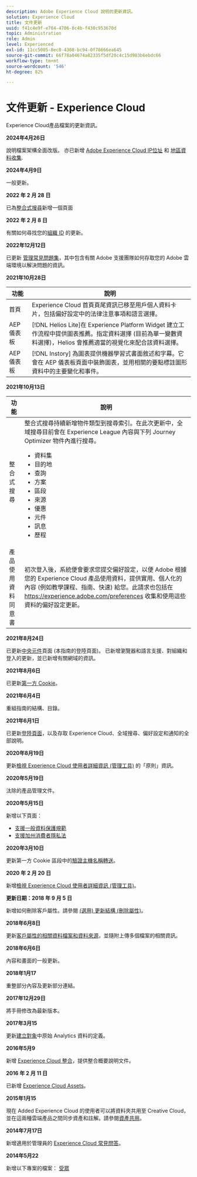 ```yaml
---
description: Adobe Experience Cloud 說明的更新資訊。
solution: Experience Cloud
title: 文件更新
uuid: f41c4e9f-e784-4706-8c4b-f430c953670d
topic: Administration
role: Admin
level: Experienced
exl-id: 11cc5005-8ec0-4308-bc94-0f78666ea645
source-git-commit: 66f78a04674a82335f5df20c4c15d983b6ebdc66
workflow-type: tm+mt
source-wordcount: '546'
ht-degree: 82%

---
```


# 文件更新 - Experience Cloud

Experience Cloud產品檔案的更新資訊。

**2024年4月26日**

說明檔案架構全面改版。 亦已新增 [Adobe Experience Cloud IP位址](../data-collection/ip-addresses.md) 和 [地區資料收集](../data-collection/rdc.md).

**2024年4月9日**

一般更新。

**2022 年 2 月 28 日**

已為[整合式搜尋](../features/search.md)新增一個頁面

**2022 年 2 月 8 日**

有關如何尋找您的[組織 ID](../administration/organizations.md) 的更新。

**2022年12月12日**

已更新 [管理常見問題集](faq.md)，其中包含有關 Adobe 支援團隊如何存取您的 Adobe 雲端環境以解決問題的資訊。

**2021年10月28日**

| 功能 | 說明 |
| ------- | ------- |
| 首頁 | Experience Cloud 首頁頁尾資訊已移至用戶個人資料卡片，包括偏好設定中的法律注意事項和語言選擇。 |
| AEP 儀表板 | [!DNL Helios Lite]在 Experience Platform Widget 建立工作流程中提供圖表推薦。指定資料選擇 (目前為單一變數資料選擇)，Helios 會推薦適當的視覺化來配合該資料選擇。 |
| AEP 儀表板 | [!DNL Instory] 為圖表提供機器學習式書面敘述和字幕。它會在 AEP 儀表板頁面中裝飾圖表，並用相關的要點標註圖形資料中的主要變化和事件。 |

**2021年10月13日**

| 功能 | 說明 |
| ------- | ------- |
| 整合式搜尋 | 整合式搜尋持續新增物件類型到搜尋索引。在此次更新中，全域搜尋目前會在 Experience League 內容與下列 Journey Optimizer 物件內進行搜尋。 <ul><li>資料集</li><li>目的地</li><li>查詢</li><li>方案</li><li>區段</li><li>來源</li><li>優惠</li><li>元件</li><li>訊息</li><li>歷程</li></ul> |
| 產品使用資料同意書 | 初次登入後，系統便會要求您提交偏好設定，以便 Adobe 根據您的 Experience Cloud 產品使用資料，提供實用、個人化的內容 (例如教學課程、指南、快速) 給您。此請求也包括在 <https://experience.adobe.com/preferences> 收集和使用這些資料的偏好設定更新。 |

**2021年8月24日**

已更新[中央元件](../experience-cloud.md)頁面 (本指南的登陸頁面)。 已新增瀏覽器和語言支援、對組織和登入的更新，並已新增有關網域的資訊。

**2021年8月6日**

已更新[第一方 Cookie](../data-collection/adobe-managed-cert.md)。

**2021年6月4日**

重組指南的結構、目錄。

**2021年6月1日**

已更新[登陸頁面](../experience-cloud.md)，以及存取 Experience Cloud、全域搜尋、偏好設定和通知的全部說明。

**2020年8月19日**

更新[檢視 Experience Cloud 使用者詳細資訊 (管理工具)](../administration/admin-tool-experience-cloud.md) 的「原則」資訊。

**2020年5月19日**

汰除的產品管理文件。

**2020年5月15日**

新增以下頁面：

* [支援一般資料保護規範](../services/customer-attributes/gdpr.md)
* [支援加州消費者隱私法](../services/customer-attributes/ccpa.md)

**2020年3月10日**

更新第一方 Cookie 區段中的[驗證主機名稱轉送](../data-collection/adobe-managed-cert.md)。

**2020 年 2 月 20 日**

新增[檢視 Experience Cloud 使用者詳細資訊 (管理工具)](../administration/admin-tool-experience-cloud.md)。

**更新日期：2018 年 9 月 5 日**

新增如何刪除客戶屬性。請參閱 [(選用) 更新結構 (刪除屬性)](../services/customer-attributes/t-crs-usecase.md)。

**2018年6月8日**

更新[客戶屬性的相關資料檔案和資料來源](../services/customer-attributes/crs-data-file.md)，並隨附上傳多個檔案的相關資訊。

**2018年6月6日**

內容和畫面的一般更新。

**2018年1月17**

重整部分內容及更新部分連結。

**2017年12月29日**

將手冊修改為最新版本。

**2017年3月15**

更新[建立對象](../services/audiences/create.md)中原始 Analytics 資料的定義。

**2016年5月9**

新增 [Experience Cloud 整合](../administration/integrations.md)，提供整合概要說明文件。

**2016 年 2 月 11 日**

已新增 [Experience Cloud Assets](../services/assets/experience-cloud-assets.md)。

**2015年1月15**

現在 Added Experience Cloud 的使用者可以將資料夾共用至 Creative Cloud，並在這兩種雲端產品之間同步資產和註解。請參閱[資產共用](../services/assets/creative-cloud.md)。

**2014年7月17日**

新增適用於管理員的 [Experience Cloud 常見問答](faq.md)。

**2014年5月22**

新增以下專案的檔案： [受眾](../services/audiences/overview.md)
